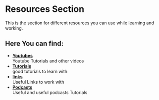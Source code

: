 <!-- FIX -->
# Resources Section
This  is the section for different resources you can use while learning and working.

## Here You can find:
* [__Youtubes__](youtube.md)  
Youtube Tutorials and other videos
* [__Tutorials__](tutorials.md)  
good tutorials to learn with
* [__links__](links.md)  
Useful Links to work with
* [__Podcasts__](podcasts.md)   
Useful and useful podcasts Tutorials


